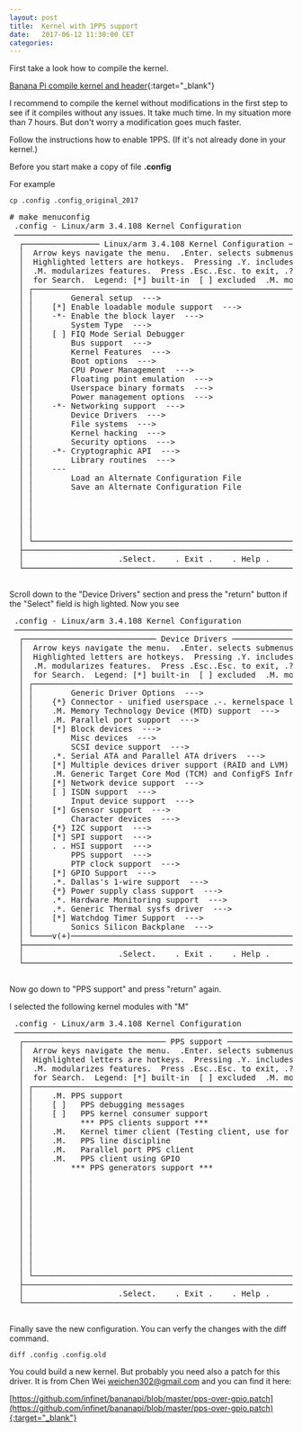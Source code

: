 ```yaml
---
layout: post
title:  Kernel with 1PPS support
date:   2017-06-12 11:30:00 CET
categories:
---
```


First take a look how to compile the kernel.

[Banana Pi compile kernel and header](/2016/01/01/bananapi-compile-kernel.html){:target="_blank"}


I recommend to compile the kernel without modifications in the first step to see if it compiles without any issues. It take much time. In my situation more than 7 hours. But don't worry a modification goes much faster.

Follow the instructions how to enable 1PPS. (If it's not already done in your kernel.)

Before you start make a copy of file <b>.config</b>

For example

    cp .config .config_original_2017

<pre>
# make menuconfig
 .config - Linux/arm 3.4.108 Kernel Configuration
 ──────────────────────────────────────────────────────────────────────────────
  ┌──────────────── Linux/arm 3.4.108 Kernel Configuration ─────────────────┐
  │  Arrow keys navigate the menu.  .Enter. selects submenus --->.          │  
  │  Highlighted letters are hotkeys.  Pressing .Y. includes, .N. excludes, │  
  │  .M. modularizes features.  Press .Esc..Esc. to exit, .?. for Help,     │  
  │  for Search.  Legend: [*] built-in  [ ] excluded  .M. module  . .       │  
  │ ┌─────────────────────────────────────────────────────────────────────┐ │  
  │ │        General setup  --->                                          │ │  
  │ │    [*] Enable loadable module support  --->                         │ │  
  │ │    -*- Enable the block layer  --->                                 │ │  
  │ │        System Type  --->                                            │ │  
  │ │    [ ] FIQ Mode Serial Debugger                                     │ │  
  │ │        Bus support  --->                                            │ │  
  │ │        Kernel Features  --->                                        │ │  
  │ │        Boot options  --->                                           │ │  
  │ │        CPU Power Management  --->                                   │ │  
  │ │        Floating point emulation  --->                               │ │  
  │ │        Userspace binary formats  --->                               │ │  
  │ │        Power management options  --->                               │ │  
  │ │    -*- Networking support  --->                                     │ │  
  │ │        Device Drivers  --->                                         │ │  
  │ │        File systems  --->                                           │ │  
  │ │        Kernel hacking  --->                                         │ │  
  │ │        Security options  --->                                       │ │  
  │ │    -*- Cryptographic API  --->                                      │ │  
  │ │        Library routines  --->                                       │ │  
  │ │    ---                                                              │ │  
  │ │        Load an Alternate Configuration File                         │ │  
  │ │        Save an Alternate Configuration File                         │ │  
  │ │                                                                     │ │  
  │ │                                                                     │ │  
  │ │                                                                     │ │  
  │ │                                                                     │ │  
  │ │                                                                     │ │  
  │ └─────────────────────────────────────────────────────────────────────┘ │  
  ├─────────────────────────────────────────────────────────────────────────┤  
  │                    .Select.    . Exit .    . Help .                     │  
  └─────────────────────────────────────────────────────────────────────────┘  

</pre>

Scroll down to the "Device Drivers" section and press the "return" button if the "Select" field is high lighted. Now you see

<pre>
 .config - Linux/arm 3.4.108 Kernel Configuration
 ──────────────────────────────────────────────────────────────────────────────
  ┌──────────────────────────── Device Drivers ─────────────────────────────┐
  │  Arrow keys navigate the menu.  .Enter. selects submenus --->.          │  
  │  Highlighted letters are hotkeys.  Pressing .Y. includes, .N. excludes, │  
  │  .M. modularizes features.  Press .Esc..Esc. to exit, .?. for Help, ./. │  
  │  for Search.  Legend: [*] built-in  [ ] excluded  .M. module  . .       │  
  │ ┌─────────────────────────────────────────────────────────────────────┐ │  
  │ │        Generic Driver Options  --->                                 │ │  
  │ │    {*} Connector - unified userspace .-. kernelspace linker  --->   │ │  
  │ │    .M. Memory Technology Device (MTD) support  --->                 │ │  
  │ │    .M. Parallel port support  --->                                  │ │  
  │ │    [*] Block devices  --->                                          │ │  
  │ │        Misc devices  --->                                           │ │  
  │ │        SCSI device support  --->                                    │ │  
  │ │    .*. Serial ATA and Parallel ATA drivers  --->                    │ │  
  │ │    [*] Multiple devices driver support (RAID and LVM)  --->         │ │  
  │ │    .M. Generic Target Core Mod (TCM) and ConfigFS Infrastructure  ->│ │  
  │ │    [*] Network device support  --->                                 │ │  
  │ │    [ ] ISDN support  --->                                           │ │  
  │ │        Input device support  --->                                   │ │  
  │ │    [*] Gsensor support  --->                                        │ │  
  │ │        Character devices  --->                                      │ │  
  │ │    {*} I2C support  --->                                            │ │  
  │ │    [*] SPI support  --->                                            │ │  
  │ │    . . HSI support  --->                                            │ │  
  │ │        PPS support  --->                                            │ │  
  │ │        PTP clock support  --->                                      │ │  
  │ │    [*] GPIO Support  --->                                           │ │  
  │ │    .*. Dallas's 1-wire support  --->                                │ │  
  │ │    {*} Power supply class support  --->                             │ │  
  │ │    .*. Hardware Monitoring support  --->                            │ │  
  │ │    .*. Generic Thermal sysfs driver  --->                           │ │  
  │ │    [*] Watchdog Timer Support  --->                                 │ │  
  │ │        Sonics Silicon Backplane  --->                               │ │  
  │ └────v(+)─────────────────────────────────────────────────────────────┘ │  
  ├─────────────────────────────────────────────────────────────────────────┤  
  │                    .Select.    . Exit .    . Help .                     │  
  └─────────────────────────────────────────────────────────────────────────┘  

</pre>

Now go down to "PPS support" and press "return" again.

I selected the following kernel modules with "M"

<pre>
 .config - Linux/arm 3.4.108 Kernel Configuration
 ──────────────────────────────────────────────────────────────────────────────
  ┌────────────────────────────── PPS support ──────────────────────────────┐
  │  Arrow keys navigate the menu.  .Enter. selects submenus --->.          │  
  │  Highlighted letters are hotkeys.  Pressing .Y. includes, .N. excludes, │  
  │  .M. modularizes features.  Press .Esc..Esc. to exit, .?. for Help, ./. │  
  │  for Search.  Legend: [*] built-in  [ ] excluded  .M. module  . .       │  
  │ ┌─────────────────────────────────────────────────────────────────────┐ │  
  │ │    .M. PPS support                                                  │ │  
  │ │    [ ]   PPS debugging messages                                     │ │  
  │ │    [ ]   PPS kernel consumer support                                │ │  
  │ │          *** PPS clients support ***                                │ │  
  │ │    .M.   Kernel timer client (Testing client, use for debug)        │ │  
  │ │    .M.   PPS line discipline                                        │ │  
  │ │    .M.   Parallel port PPS client                                   │ │  
  │ │    .M.   PPS client using GPIO                                      │ │  
  │ │        *** PPS generators support ***                               │ │  
  │ │                                                                     │ │  
  │ │                                                                     │ │  
  │ │                                                                     │ │  
  │ │                                                                     │ │  
  │ │                                                                     │ │  
  │ │                                                                     │ │  
  │ │                                                                     │ │  
  │ │                                                                     │ │  
  │ │                                                                     │ │  
  │ │                                                                     │ │  
  │ │                                                                     │ │  
  │ └─────────────────────────────────────────────────────────────────────┘ │  
  ├─────────────────────────────────────────────────────────────────────────┤  
  │                    .Select.    . Exit .    . Help .                     │  
  └─────────────────────────────────────────────────────────────────────────┘  

</pre>

Finally save the new configuration. You can verfy the changes with the diff command.

    diff .config .config.old

You could build a new kernel. But probably you need also a patch for this driver. It is from Chen Wei weichen302@gmail.com and you can find it here:

[https://github.com/infinet/bananapi/blob/master/pps-over-gpio.patch](https://github.com/infinet/bananapi/blob/master/pps-over-gpio.patch){:target="_blank"}
